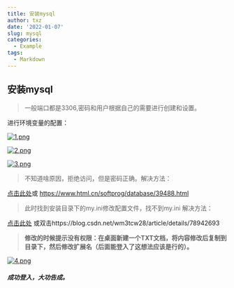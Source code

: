 ```yaml
---
title: 安装mysql
author: txz
date: '2022-01-07'
slug: mysql
categories:
  - Example
tags:
  - Markdown
---
```


## 安装mysql

> 一般端口都是3306,密码和用户根据自己的需要进行创建和设置。

进行环境变量的配置：

[![1.png](https://i.postimg.cc/YSqqrdZg/1.png)](https://postimg.cc/0zFqZ082)

[![2.png](https://i.postimg.cc/0yZPBpjN/2.png)](https://postimg.cc/XrZRZBwM)

[![3.png](https://i.postimg.cc/SR0hMdTg/3.png)](https://postimg.cc/471qC6Tc)

> 不知道啥原因，拒绝访问，但是密码正确。解决方法：

[点击此处](https://www.html.cn/softprog/database/39488.html)或 https://www.html.cn/softprog/database/39488.html

> 此时找到安装目录下的my.ini修改配置文件，找不到my.ini 解决方法：

[点击此处](https://blog.csdn.net/wm3tcw28/article/details/78942693) 或双击https://blog.csdn.net/wm3tcw28/article/details/78942693

> **修改的时候提示没有权限：在桌面新建一个TXT文档，将内容修改后复制到目录下，然后修改扩展名（后面能登入了这想法应该是行的）。**

[![4.png](https://i.postimg.cc/L62sQ4DN/4.png)](https://postimg.cc/QVYsH3RT)

##### 成功登入，大功告成。


